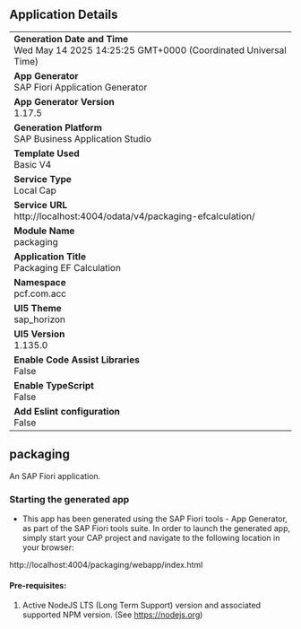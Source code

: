 ## Application Details
|               |
| ------------- |
|**Generation Date and Time**<br>Wed May 14 2025 14:25:25 GMT+0000 (Coordinated Universal Time)|
|**App Generator**<br>SAP Fiori Application Generator|
|**App Generator Version**<br>1.17.5|
|**Generation Platform**<br>SAP Business Application Studio|
|**Template Used**<br>Basic V4|
|**Service Type**<br>Local Cap|
|**Service URL**<br>http://localhost:4004/odata/v4/packaging-efcalculation/|
|**Module Name**<br>packaging|
|**Application Title**<br>Packaging EF Calculation|
|**Namespace**<br>pcf.com.acc|
|**UI5 Theme**<br>sap_horizon|
|**UI5 Version**<br>1.135.0|
|**Enable Code Assist Libraries**<br>False|
|**Enable TypeScript**<br>False|
|**Add Eslint configuration**<br>False|

## packaging

An SAP Fiori application.

### Starting the generated app

-   This app has been generated using the SAP Fiori tools - App Generator, as part of the SAP Fiori tools suite.  In order to launch the generated app, simply start your CAP project and navigate to the following location in your browser:

http://localhost:4004/packaging/webapp/index.html

#### Pre-requisites:

1. Active NodeJS LTS (Long Term Support) version and associated supported NPM version.  (See https://nodejs.org)



